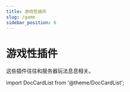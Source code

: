 ```yaml
---
title: 游戏性插件
slug: /game
sidebar_position: 6
---
```


# 游戏性插件

这些插件往往和服务器玩法息息相关。

import DocCardList from '@theme/DocCardList';

<DocCardList />
